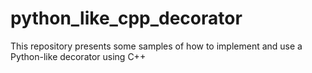 # python_like_cpp_decorator
This repository presents some samples of how to implement and use a Python-like decorator using C++
